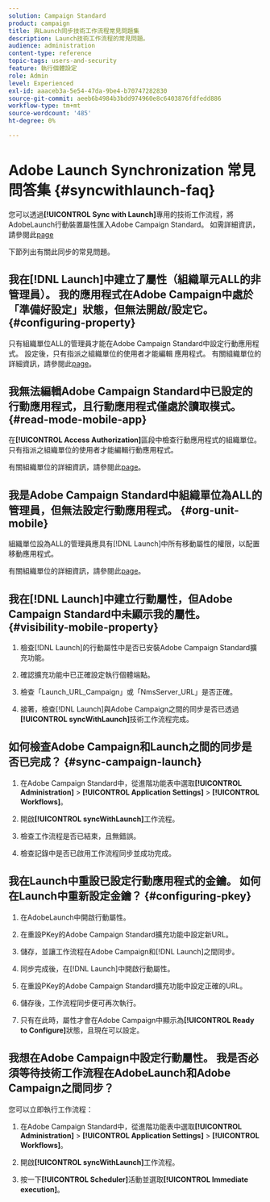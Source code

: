 ```yaml
---
solution: Campaign Standard
product: campaign
title: 與Launch同步技術工作流程常見問題集
description: Launch技術工作流程的常見問題。
audience: administration
content-type: reference
topic-tags: users-and-security
feature: 執行個體設定
role: Admin
level: Experienced
exl-id: aaaceb3a-5e54-47da-9be4-b70747282830
source-git-commit: aeeb6b4984b3bdd974960e8c6403876fdfedd886
workflow-type: tm+mt
source-wordcount: '485'
ht-degree: 0%

---
```


# Adobe Launch Synchronization 常見問答集 {#syncwithlaunch-faq}

您可以透過&#x200B;**[!UICONTROL Sync with Launch]**&#x200B;專用的技術工作流程，將AdobeLaunch行動裝置屬性匯入Adobe Campaign Standard。 如需詳細資訊，請參閱此[page](../../administration/using/technical-workflows.md)

下節列出有關此同步的常見問題。

## 我在[!DNL Launch]中建立了屬性（組織單元ALL的非管理員）。 我的應用程式在Adobe Campaign中處於「準備好設定」狀態，但無法開啟/設定它。 {#configuring-property}

只有組織單位ALL的管理員才能在Adobe Campaign Standard中設定行動應用程式。 設定後，只有指派之組織單位的使用者才能編輯
應用程式。 有關組織單位的詳細資訊，請參閱此[page](../../administration/using/organizational-units.md)。

## 我無法編輯Adobe Campaign Standard中已設定的行動應用程式，且行動應用程式僅處於讀取模式。 {#read-mode-mobile-app}

在&#x200B;**[!UICONTROL Access Authorization]**&#x200B;區段中檢查行動應用程式的組織單位。 只有指派之組織單位的使用者才能編輯行動應用程式。

有關組織單位的詳細資訊，請參閱此[page](../../administration/using/organizational-units.md)。

## 我是Adobe Campaign Standard中組織單位為ALL的管理員，但無法設定行動應用程式。 {#org-unit-mobile}

組織單位設為ALL的管理員應具有[!DNL Launch]中所有移動屬性的權限，以配置移動應用程式。

有關組織單位的詳細資訊，請參閱此[page](../../administration/using/organizational-units.md)。

## 我在[!DNL Launch]中建立行動屬性，但Adobe Campaign Standard中未顯示我的屬性。 {#visibility-mobile-property}

1. 檢查[!DNL Launch]的行動屬性中是否已安裝Adobe Campaign Standard擴充功能。

1. 確認擴充功能中已正確設定執行個體端點。

1. 檢查「Launch_URL_Campaign」或「NmsServer_URL」是否正確。

1. 接著，檢查[!DNL Launch]與Adobe Campaign之間的同步是否已透過&#x200B;**[!UICONTROL syncWithLaunch]**&#x200B;技術工作流程完成。

## 如何檢查Adobe Campaign和Launch之間的同步是否已完成？ {#sync-campaign-launch}

1. 在Adobe Campaign Standard中，從進階功能表中選取&#x200B;**[!UICONTROL Administration]** > **[!UICONTROL Application Settings]** > **[!UICONTROL Workflows]**。

1. 開啟&#x200B;**[!UICONTROL syncWithLaunch]**&#x200B;工作流程。

1. 檢查工作流程是否已結束，且無錯誤。

1. 檢查記錄中是否已啟用工作流程同步並成功完成。

## 我在Launch中重設已設定行動應用程式的金鑰。 如何在Launch中重新設定金鑰？ {#configuring-pkey}

1. 在AdobeLaunch中開啟行動屬性。

1. 在重設PKey的Adobe Campaign Standard擴充功能中設定新URL。

1. 儲存，並讓工作流程在Adobe Campaign和[!DNL Launch]之間同步。

1. 同步完成後，在[!DNL Launch]中開啟行動屬性。

1. 在重設PKey的Adobe Campaign Standard擴充功能中設定正確的URL。

1. 儲存後，工作流程同步便可再次執行。

1. 只有在此時，屬性才會在Adobe Campaign中顯示為&#x200B;**[!UICONTROL Ready to Configure]**&#x200B;狀態，且現在可以設定。

## 我想在Adobe Campaign中設定行動屬性。 我是否必須等待技術工作流程在AdobeLaunch和Adobe Campaign之間同步？

您可以立即執行工作流程：

1. 在Adobe Campaign Standard中，從進階功能表中選取&#x200B;**[!UICONTROL Administration]** > **[!UICONTROL Application Settings]** > **[!UICONTROL Workflows]**。

1. 開啟&#x200B;**[!UICONTROL syncWithLaunch]**&#x200B;工作流程。

1. 按一下&#x200B;**[!UICONTROL Scheduler]**&#x200B;活動並選取&#x200B;**[!UICONTROL Immediate execution]**。
